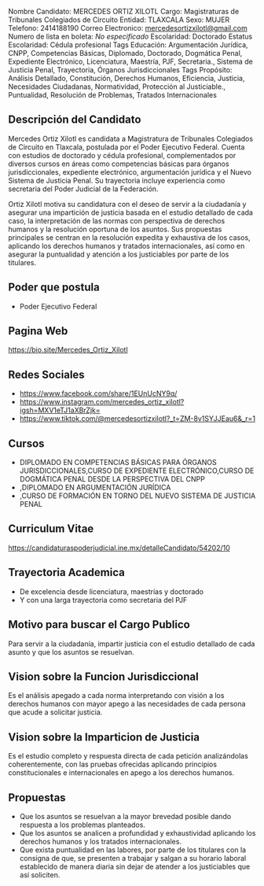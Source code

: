 Nombre Candidato: MERCEDES ORTIZ XILOTL
Cargo: Magistraturas de Tribunales Colegiados de Circuito
Entidad: TLAXCALA
Sexo: MUJER
Telefono: 2414188190
Correo Electronico: mercedesortizxilotl@gmail.com
Numero de lista en boleta: *No especificado*
Escolaridad: Doctorado
Estatus Escolaridad: Cédula profesional
Tags Educación: Argumentación Jurídica, CNPP, Competencias Básicas, Diplomado, Doctorado, Dogmática Penal, Expediente Electrónico, Licenciatura, Maestría, PJF, Secretaria., Sistema de Justicia Penal, Trayectoria, Órganos Jurisdiccionales
Tags Propósito: Análisis Detallado, Constitución, Derechos Humanos, Eficiencia, Justicia, Necesidades Ciudadanas, Normatividad, Protección al Justiciable., Puntualidad, Resolución de Problemas, Tratados Internacionales


## Descripción del Candidato 

Mercedes Ortiz Xilotl es candidata a Magistratura de Tribunales Colegiados de Circuito en Tlaxcala, postulada por el Poder Ejecutivo Federal. Cuenta con estudios de doctorado y cédula profesional, complementados por diversos cursos en áreas como competencias básicas para órganos jurisdiccionales, expediente electrónico, argumentación jurídica y el Nuevo Sistema de Justicia Penal. Su trayectoria incluye experiencia como secretaria del Poder Judicial de la Federación.

Ortiz Xilotl motiva su candidatura con el deseo de servir a la ciudadanía y asegurar una impartición de justicia basada en el estudio detallado de cada caso, la interpretación de las normas con perspectiva de derechos humanos y la resolución oportuna de los asuntos. Sus propuestas principales se centran en la resolución expedita y exhaustiva de los casos, aplicando los derechos humanos y tratados internacionales, así como en asegurar la puntualidad y atención a los justiciables por parte de los titulares.


## Poder que postula

- Poder Ejecutivo Federal


## Pagina Web

https://bio.site/Mercedes_Ortiz_Xilotl


## Redes Sociales

- https://www.facebook.com/share/1EUnUcNY9q/
- https://www.instagram.com/mercedes_ortiz_xilotl?igsh=MXV1eTJ1aXBrZjk=
- https://www.tiktok.com/@mercedesortizxilotl?_t=ZM-8v1SYJJEau6&_r=1


## Cursos

- DIPLOMADO EN COMPETENCIAS BÁSICAS PARA ÓRGANOS JURISDICCIONALES,CURSO DE EXPEDIENTE ELECTRÓNICO,CURSO DE DOGMÁTICA PENAL DESDE LA PERSPECTIVA DEL CNPP
- ,DIPLOMADO EN ARGUMENTACIÓN JURÍDICA
- ,CURSO DE FORMACIÓN EN TORNO DEL NUEVO SISTEMA DE JUSTICIA PENAL


## Curriculum Vitae

https://candidaturaspoderjudicial.ine.mx/detalleCandidato/54202/10


## Trayectoria Academica

- De excelencia desde licenciatura, maestrías y doctorado
- Y con una larga trayectoria como secretaria del PJF


## Motivo para buscar el Cargo Publico

Para servir a la ciudadanía, impartir justicia con el estudio detallado de cada asunto y que los asuntos se resuelvan.


## Vision sobre la Funcion Jurisdiccional

Es el análisis apegado a cada norma interpretando con visión a los derechos humanos con mayor apego a las necesidades de cada persona que acude a solicitar justicia.


## Vision sobre la Imparticion de Justicia

Es el estudio completo y respuesta directa de cada petición analizándolas coherentemente, con las pruebas ofrecidas aplicando principios constitucionales e internacionales en apego a los derechos humanos.


## Propuestas

- Que los asuntos se resuelvan a la mayor brevedad posible dando respuesta a los problemas planteados.
- Que los asuntos se analicen a profundidad y exhaustividad aplicando los derechos humanos y los tratados internacionales.
- Que exista puntualidad en las labores, por parte de los titulares con la consigna de que, se presenten a trabajar y salgan a su horario laboral establecido de manera diaria sin dejar de atender a los justiciables que así soliciten.

